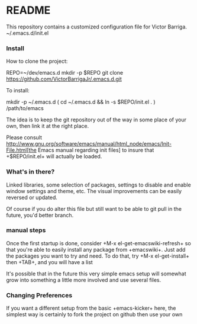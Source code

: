 # README #

This repository contains a customized configuration file for Victor Barriga.
~/.emacs.d/init.el


### Install ###

How to clone the project:

  REPO=~/dev/emacs.d
  mkdir -p $REPO
  git clone https://github.com/VictorBarrigaJr/.emacs.d.git 

To install:

  mkdir -p ~/.emacs.d
  ( cd ~/.emacs.d && ln -s $REPO/init.el . )
  /path/to/emacs

The idea is to keep the git repository out of the way in some place of your
own, then link it at the right place.

Please consult
http://www.gnu.org/software/emacs/manual/html_node/emacs/Init-File.html[the
Emacs manual regarding init files] to insure that +$REPO/init.el+ will
actually be loaded. 


### What's in there? ###

Linked libraries, some selection of packages, settings to disable and enable 
window settings and theme, etc.  The visual improvements can be easily 
reversed or updated.

Of course if you do alter this file but still want to be able to git pull in
the future, you'd better branch.


### manual steps ###

Once the first startup is done, consider +M-x el-get-emacswiki-refresh+ so
that you're able to easily install any package from +emacswiki+. Just add 
the packages you want to try and need.  To do that, try +M-x
el-get-install+ then +TAB+, and you will have a list

It's possible that in the future this very simple emacs setup will somewhat
grow into something a little more involved and use several files.


### Changing Preferences ###

If you want a different setup from the basic +emacs-kicker+ here, the
simplest way is certainly to fork the project on github then use your own 


